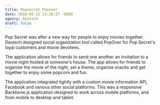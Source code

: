 ```yaml
---
title: Popsecret Popover
date: 2018-02-12 21:26:27 -0800
agency: Deutsch
draft: false
---
```


Pop Secret was after a new way for people to enjoy movies together. Deutsch designed social organization tool called PopOver for Pop Secret's loyal customers and movie devotees.

The application allows for friends to send one another an invitation to a movie night hosted at someone's house. The app allows for friends to organize the movie of the night, set a theme, organize snacks and get together to enjoy some popcorn and fun.

The application integrated tightly with a custom movie information API, Facebook and various other social platforms. This was a responsive Backbone.js application designed to work across mobile platforms, and from mobile to desktop and tablet.